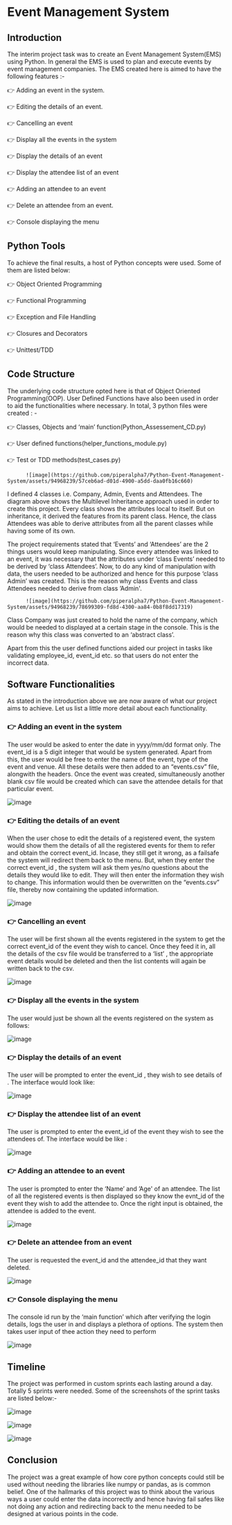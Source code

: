 # Event Management System


## Introduction

The interim project task was to create an Event Management System(EMS) using Python. In general the EMS is used to plan and execute events by event management companies. The EMS created here is aimed to have the following features :-

👉 Adding an event in the system.

👉 Editing the details of an event.

👉 Cancelling an event

👉 Display all the events in the system

👉 Display the details of an event

👉 Display the attendee list of an event

👉 Adding an attendee to an event

👉 Delete an attendee from an event.

👉 Console displaying the menu


## Python Tools

To achieve the final results, a host of Python concepts were used. Some of them are listed below:

👉 Object Oriented Programming

👉 Functional Programming

👉 Exception and File Handling

👉 Closures and Decorators

👉 Unittest/TDD



## Code Structure

The underlying code structure opted here is that of Object Oriented Programming(OOP). User Defined Functions have also been used in order to aid the functionalities where necessary. In total, 3 python files were created : -

👉 Classes, Objects and ‘main’ function(Python_Assessement_CD.py)

👉 User defined functions(helper_functions_module.py)

👉 Test or TDD methods(test_cases.py)



          ![image](https://github.com/piperalpha7/Python-Event-Management-System/assets/94968239/57ceb6ad-d01d-4900-a5dd-daa0fb16c660)


I defined 4 classes i.e. Company, Admin, Events and Attendees. The diagram above shows the Multilevel Inheritance approach used in order to create this project. Every class shows the attributes local to itself. But on inheritance, it derived the features from its parent class. Hence, the class Attendees was able to derive attributes from all the parent classes while having some of its own.

The project requirements stated that ‘Events’ and ‘Attendees’ are the 2 things users would keep manipulating. Since every attendee was linked to an event, it was necessary that the attributes under ‘class Events’ needed to be derived by ‘class Attendees’. Now, to do any kind of manipulation with data, the users needed to be authorized and hence for this purpose ‘class Admin’ was created. This is the reason why class Events and class Attendees needed to derive from class ’Admin'. 



          ![image](https://github.com/piperalpha7/Python-Event-Management-System/assets/94968239/78699309-fd8d-4300-aa84-0b8f8dd17319)
 



Class Company was just created to hold the name of the company, which would be needed to displayed at a certain stage in the console. This is the reason why this class was converted to an ‘abstract class’.

Apart from this the user defined functions aided our project in tasks like validating employee_id, event_id etc. so that users do not enter the incorrect data.



## Software Functionalities

As stated in the introduction above we are now aware of what our project aims to achieve. Let us list a little more detail about each functionality.

### 👉 Adding an event in the system

  The user would be asked to enter the date in yyyy/mm/dd format only. The event_id is a 5 digit integer that                  would be system generated. Apart from this, the user would be free to enter the name of the event, type of the event and venue. All these details were then added to an “events.csv” file, alongwith the headers. Once the event was created, simultaneously another blank csv file would be created which can save the attendee details for that particular event.   



![image](https://github.com/piperalpha7/Python-Event-Management-System/assets/94968239/b44ce95d-75f1-4a06-80de-2c5a0f77af1c)




### 👉 Editing the details of an event

  When the user chose to edit the details of a registered event, the system would show them the details of all the registered events for them to refer and obtain the correct event_id. Incase, they still get it wrong, as a failsafe the system will redirect them back to the menu. But, when they enter the correct event_id , the system will ask them yes/no questions about the details they would like to edit. They will then enter the information they wish to change. This information would then be overwritten on the “events.csv” file, thereby now containing the updated information.  

      



![image](https://github.com/piperalpha7/Python-Event-Management-System/assets/94968239/009f7f8e-f518-4e1a-98e6-085d8f09c2dd)




### 👉 Cancelling an event

The user will be first shown all the events registered in the system to get the correct event_id of the event they wish to cancel. Once they feed it in, all the details of the csv file would be transferred to a ‘list’ , the appropriate event details would be deleted and then the list contents will again be written back to the csv.





![image](https://github.com/piperalpha7/Python-Event-Management-System/assets/94968239/c2c84283-34a2-4fd5-88da-104976960836)


                                                     

### 👉 Display all the events in the system

The user would just be shown all the events registered on the system as follows:


![image](https://github.com/piperalpha7/Python-Event-Management-System/assets/94968239/caba06e0-81d6-4924-8e1c-b9ef58ad5d74)





### 👉 Display the details of an event

The user will be prompted to enter the event_id , they wish to see details of . The interface would look like:



![image](https://github.com/piperalpha7/Python-Event-Management-System/assets/94968239/1b5731bb-6051-4f5d-84b9-21b39d83e512)




### 👉 Display the attendee list of an event

The user is prompted to enter the event_id of the event they wish to see the attendees of. The interface would be like :



![image](https://github.com/piperalpha7/Python-Event-Management-System/assets/94968239/2061a964-83ab-47c4-8e7a-eaf2aaa4cc36)






### 👉 Adding an attendee to an event

  The user is prompted to enter the ‘Name’ and ’Age' of an attendee. The list of all the registered events is then displayed so they know the evnt_id of the event they wish to add the attendee to. Once the right input is obtained, the attendee is added to the event.

![image](https://github.com/piperalpha7/Python-Event-Management-System/assets/94968239/c074aa83-8728-4127-81c4-71a83e120735)




### 👉 Delete an attendee from an event

The user is requested the event_id and the attendee_id that they want deleted. 



![image](https://github.com/piperalpha7/Python-Event-Management-System/assets/94968239/6c8647d9-1fdb-4cb1-9914-924bf1786281)




### 👉 Console displaying the menu

The console id run by the ‘main function’ which after verifying the login details, logs the user in and displays a plethora of options. The system then takes user input of thee action they need to perform



![image](https://github.com/piperalpha7/Python-Event-Management-System/assets/94968239/d7f6c3be-fbc1-430f-83ec-974b598283a1)




## Timeline

The project was performed in custom sprints each lasting around a day. Totally 5 sprints were needed. Some of the screenshots of the sprint tasks are listed below:-



![image](https://github.com/piperalpha7/Python-Event-Management-System/assets/94968239/c442b8b7-4b35-4852-a6c3-a765ade63d89)




![image](https://github.com/piperalpha7/Python-Event-Management-System/assets/94968239/02986fd7-89bf-44e5-b41c-c89277cd34dd)


                            



![image](https://github.com/piperalpha7/Python-Event-Management-System/assets/94968239/476c71b2-e41f-4dab-b228-608f28d0a0d5)




## Conclusion

The project was a great example of how core python concepts could still be used without needing the libraries like numpy or pandas, as is common belief. One of the hallmarks of this project was to think about the various ways a user could enter the data incorrectly and hence having fail safes like not doing any action and redirecting back to the menu needed to be designed at various points in the code.

